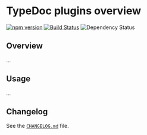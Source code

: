 # TypeDoc plugins overview

[![npm version](https://badge.fury.io/js/%40ckeditor%2Ftypedoc-plugins.svg)](https://www.npmjs.com/package/@ckeditor/typedoc-plugins)
[![Build Status](https://travis-ci.com/ckeditor/ckeditor5-dev.svg?branch=master)](https://app.travis-ci.com/github/ckeditor/ckeditor5-dev)
![Dependency Status](https://img.shields.io/librariesio/release/npm/@ckeditor/typedoc-plugins)

## Overview

...

## Usage

...

## Changelog

See the [`CHANGELOG.md`](https://github.com/ckeditor/ckeditor5-dev/blob/master/packages/typedoc-plugins/CHANGELOG.md) file.
